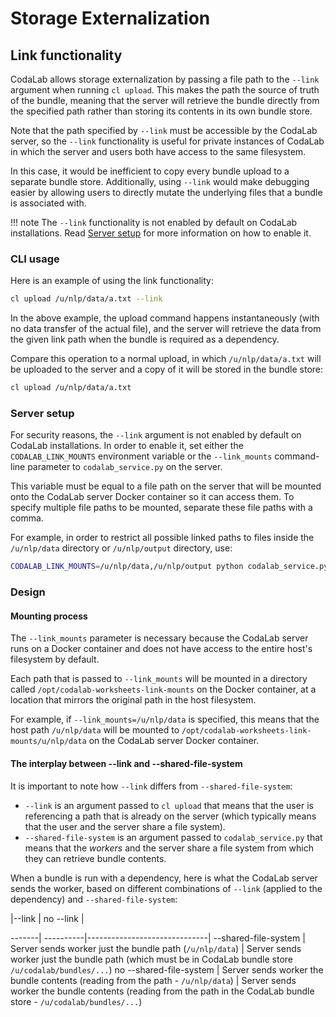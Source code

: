 # Storage Externalization

## Link functionality

CodaLab allows storage externalization by passing a file path to the `--link` argument when running `cl upload`. This makes the path the source of truth of the bundle, meaning that the server will retrieve the bundle directly from the specified path rather than storing its contents in its own bundle store.

Note that the path specified by `--link` must be accessible by the CodaLab server, so the `--link` functionality is useful for private instances of CodaLab in which the server and users both have access to the same filesystem.

In this case, it would be inefficient to copy every bundle upload to a separate bundle store. Additionally, using `--link` would make debugging easier by allowing users to directly mutate the underlying files that a bundle is associated with.

!!! note
    The `--link` functionality is not enabled by default on CodaLab installations. Read [Server setup](#server-setup) for more information on how to enable it.

### CLI usage

Here is an example of using the link functionality:

```bash
cl upload /u/nlp/data/a.txt --link
```

In the above example, the upload command happens instantaneously (with no data transfer of the actual file), and the server will retrieve the data from the given link path when the bundle is required as a dependency.


Compare this operation to a normal upload, in which `/u/nlp/data/a.txt` will be uploaded to the server and a copy of it will be stored in the bundle store:

```bash
cl upload /u/nlp/data/a.txt
```

### Server setup

For security reasons, the `--link` argument is not enabled by default on CodaLab installations. In order to enable it, set either the `CODALAB_LINK_MOUNTS` environment variable or the `--link_mounts` command-line parameter to `codalab_service.py` on the server.

This variable must be equal to a file path on the server that will be mounted onto the CodaLab server Docker container so it can access them. To specify multiple file paths to be mounted, separate these file paths with a comma.

For example, in order to restrict all possible linked paths to files inside the `/u/nlp/data` directory or `/u/nlp/output` directory, use:

```bash
CODALAB_LINK_MOUNTS=/u/nlp/data,/u/nlp/output python codalab_service.py
```

### Design

#### Mounting process

The `--link_mounts` parameter is necessary because the CodaLab server runs on a Docker container and does not have access to the entire host's filesystem
by default.

Each path that is passed to `--link_mounts` will be mounted in a directory called `/opt/codalab-worksheets-link-mounts` on the Docker container, at a location that mirrors the original path in the host filesystem.

For example, if `--link_mounts=/u/nlp/data` is specified, this means that the host path `/u/nlp/data` will be mounted to `/opt/codalab-worksheets-link-mounts/u/nlp/data` on the CodaLab server Docker container.


#### The interplay between --link and --shared-file-system

It is important to note how `--link` differs from `--shared-file-system`:

- `--link` is an argument passed to
`cl upload` that means that the user is referencing a path that is already on the server (which typically means that the
user and the server share a file system).
- `--shared-file-system` is an argument passed to `codalab_service.py` that
means that the _workers_ and the server share a file system from which they can retrieve bundle contents.

When a bundle is run with a dependency, here is what the CodaLab server sends the worker, based on different combinations
of `--link` (applied to the dependency) and `--shared-file-system`:

 <!-- -->       |--link | no --link            |
-------| ----------|------------------------------|
 --shared-file-system        | Server sends worker just the bundle path (`/u/nlp/data`) | Server sends worker just the bundle path (which must be in CodaLab bundle store `/u/codalab/bundles/...`)
 no --shared-file-system     | Server sends worker the bundle contents (reading from the path - `/u/nlp/data`)   | Server sends worker the bundle contents (reading from the path in the CodaLab bundle store - `/u/codalab/bundles/...`)